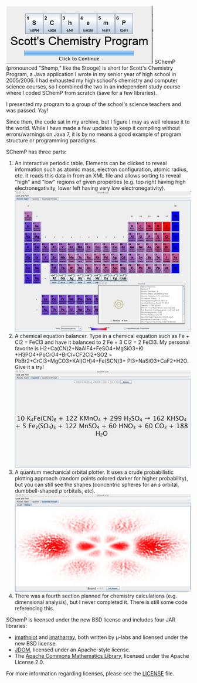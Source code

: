 ![SChemP Splash Screen](https://github.com/ScottKolo/SChemP/blob/master/img/Screencaps/splash.png)
SChemP (pronounced "Shemp," like the Stooge) is short for Scott's Chemistry Program, a Java application I wrote in my senior year of high school in 2005/2006.  I had exhausted my high school's chemistry and computer science courses, so I combined the two in an independent study course where I coded SChemP from scratch (save for a few libraries).

I presented my program to a group of the school's science teachers and was passed.  Yay!

Since then, the code sat in my archive, but I figure I may as well release it to the world.  While I have made a few updates to keep it compiling without errors/warnings on Java 7, it is by no means a good example of program structure or programming paradigms.

SChemP has three parts:

1. An interactive periodic table. Elements can be clicked to reveal information such as atomic mass, electron configuration, atomic radius, etc.  It reads this data in from an XML file and allows sorting to reveal "high" and "low" regions of given properties (e.g. top right having high electronegativity, lower left having very low electronegativity).
![Periodic Table](https://github.com/ScottKolo/SChemP/blob/master/img/Screencaps/PeriodicTable.png)
2. A chemical equation balancer.  Type in a chemical equation such as Fe + Cl2 = FeCl3 and have it balanced to 2 Fe + 3 Cl2 = 2 FeCl3. My personal favorite is H2+Ca(CN)2+NaAlF4+FeSO4+MgSiO3+KI
+H3PO4+PbCrO4+BrCl+CF2Cl2+SO2 = PbBr2+CrCl3+MgCO3+KAl(OH)4+Fe(SCN)3+
PI3+NaSiO3+CaF2+H2O.  Give it a try!
![Equation Balancer](https://github.com/ScottKolo/SChemP/blob/master/img/Screencaps/Bal1.png)
3. A quantum mechanical orbital plotter.  It uses a crude probabilistic plotting approach (random points colored darker for higher probability), but you can still see the shapes (concentric spheres for an *s* orbital, dumbbell-shaped *p* orbitals, etc).
![Orbital Plotter](https://github.com/ScottKolo/SChemP/blob/master/img/Screencaps/Orb1.png)
4. There was a fourth section planned for chemistry calculations (e.g. dimensional analysis), but I never completed it.  There is still some code referencing this.

SChemP is licensed under the new BSD license and includes four JAR libraries:

* [jmathplot](https://sites.google.com/site/mulabsltd/products/jmathplot) and [jmatharray](https://sites.google.com/site/mulabsltd/products/jmathplot), both written by µ-labs and licensed under the new BSD license.
* [JDOM](http://www.jdom.org/), licensed under an Apache-style license.
* The [Apache Commons Mathematics Library](http://commons.apache.org/proper/commons-math/), licensed under the Apache License 2.0.

For more information regarding licenses, please see the [LICENSE](https://github.com/ScottKolo/SChemP/blob/master/LICENSE) file.